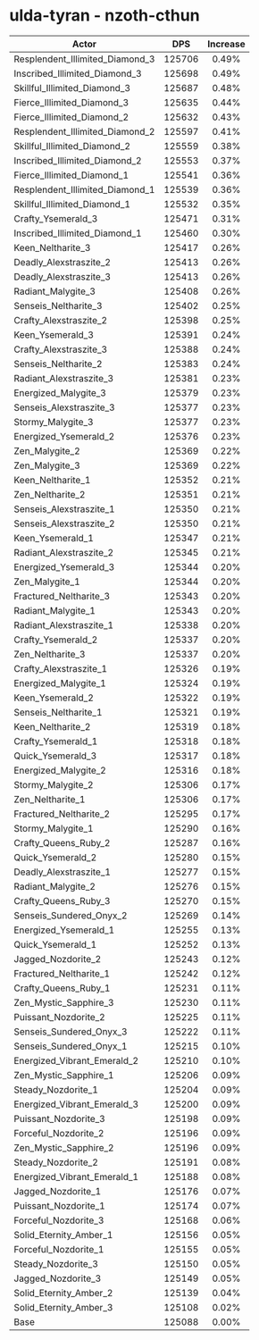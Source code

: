 # ulda-tyran - nzoth-cthun
| Actor | DPS | Increase |
|---|:---:|:---:|
|Resplendent_Illimited_Diamond_3|125706|0.49%|
|Inscribed_Illimited_Diamond_3|125698|0.49%|
|Skillful_Illimited_Diamond_3|125687|0.48%|
|Fierce_Illimited_Diamond_3|125635|0.44%|
|Fierce_Illimited_Diamond_2|125632|0.43%|
|Resplendent_Illimited_Diamond_2|125597|0.41%|
|Skillful_Illimited_Diamond_2|125559|0.38%|
|Inscribed_Illimited_Diamond_2|125553|0.37%|
|Fierce_Illimited_Diamond_1|125541|0.36%|
|Resplendent_Illimited_Diamond_1|125539|0.36%|
|Skillful_Illimited_Diamond_1|125532|0.35%|
|Crafty_Ysemerald_3|125471|0.31%|
|Inscribed_Illimited_Diamond_1|125460|0.30%|
|Keen_Neltharite_3|125417|0.26%|
|Deadly_Alexstraszite_2|125413|0.26%|
|Deadly_Alexstraszite_3|125413|0.26%|
|Radiant_Malygite_3|125408|0.26%|
|Senseis_Neltharite_3|125402|0.25%|
|Crafty_Alexstraszite_2|125398|0.25%|
|Keen_Ysemerald_3|125391|0.24%|
|Crafty_Alexstraszite_3|125388|0.24%|
|Senseis_Neltharite_2|125383|0.24%|
|Radiant_Alexstraszite_3|125381|0.23%|
|Energized_Malygite_3|125379|0.23%|
|Senseis_Alexstraszite_3|125377|0.23%|
|Stormy_Malygite_3|125377|0.23%|
|Energized_Ysemerald_2|125376|0.23%|
|Zen_Malygite_2|125369|0.22%|
|Zen_Malygite_3|125369|0.22%|
|Keen_Neltharite_1|125352|0.21%|
|Zen_Neltharite_2|125351|0.21%|
|Senseis_Alexstraszite_1|125350|0.21%|
|Senseis_Alexstraszite_2|125350|0.21%|
|Keen_Ysemerald_1|125347|0.21%|
|Radiant_Alexstraszite_2|125345|0.21%|
|Energized_Ysemerald_3|125344|0.20%|
|Zen_Malygite_1|125344|0.20%|
|Fractured_Neltharite_3|125343|0.20%|
|Radiant_Malygite_1|125343|0.20%|
|Radiant_Alexstraszite_1|125338|0.20%|
|Crafty_Ysemerald_2|125337|0.20%|
|Zen_Neltharite_3|125337|0.20%|
|Crafty_Alexstraszite_1|125326|0.19%|
|Energized_Malygite_1|125324|0.19%|
|Keen_Ysemerald_2|125322|0.19%|
|Senseis_Neltharite_1|125321|0.19%|
|Keen_Neltharite_2|125319|0.18%|
|Crafty_Ysemerald_1|125318|0.18%|
|Quick_Ysemerald_3|125317|0.18%|
|Energized_Malygite_2|125316|0.18%|
|Stormy_Malygite_2|125306|0.17%|
|Zen_Neltharite_1|125306|0.17%|
|Fractured_Neltharite_2|125295|0.17%|
|Stormy_Malygite_1|125290|0.16%|
|Crafty_Queens_Ruby_2|125287|0.16%|
|Quick_Ysemerald_2|125280|0.15%|
|Deadly_Alexstraszite_1|125277|0.15%|
|Radiant_Malygite_2|125276|0.15%|
|Crafty_Queens_Ruby_3|125270|0.15%|
|Senseis_Sundered_Onyx_2|125269|0.14%|
|Energized_Ysemerald_1|125255|0.13%|
|Quick_Ysemerald_1|125252|0.13%|
|Jagged_Nozdorite_2|125243|0.12%|
|Fractured_Neltharite_1|125242|0.12%|
|Crafty_Queens_Ruby_1|125231|0.11%|
|Zen_Mystic_Sapphire_3|125230|0.11%|
|Puissant_Nozdorite_2|125225|0.11%|
|Senseis_Sundered_Onyx_3|125222|0.11%|
|Senseis_Sundered_Onyx_1|125215|0.10%|
|Energized_Vibrant_Emerald_2|125210|0.10%|
|Zen_Mystic_Sapphire_1|125206|0.09%|
|Steady_Nozdorite_1|125204|0.09%|
|Energized_Vibrant_Emerald_3|125200|0.09%|
|Puissant_Nozdorite_3|125198|0.09%|
|Forceful_Nozdorite_2|125196|0.09%|
|Zen_Mystic_Sapphire_2|125196|0.09%|
|Steady_Nozdorite_2|125191|0.08%|
|Energized_Vibrant_Emerald_1|125188|0.08%|
|Jagged_Nozdorite_1|125176|0.07%|
|Puissant_Nozdorite_1|125174|0.07%|
|Forceful_Nozdorite_3|125168|0.06%|
|Solid_Eternity_Amber_1|125156|0.05%|
|Forceful_Nozdorite_1|125155|0.05%|
|Steady_Nozdorite_3|125150|0.05%|
|Jagged_Nozdorite_3|125149|0.05%|
|Solid_Eternity_Amber_2|125139|0.04%|
|Solid_Eternity_Amber_3|125108|0.02%|
|Base|125088|0.00%|
